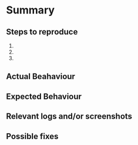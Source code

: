 # Summary

<!-- Summarize the bug encountered concisely -->

## Steps to reproduce

<!-- How one can reproduce the issue - this is very important -->

1.
1.
1.

## Actual Beahaviour

<!-- What actually happens -->

## Expected Behaviour

<!-- What you should see instead -->

## Relevant logs and/or screenshots

<!-- Paste any relevant logs - please use code blocks (```) to format console output,
logs, and code as it's tough to read otherwise. -->

## Possible fixes

<!-- If you can, link to the line of code that might be responsible for the problem -->
